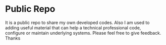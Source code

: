 # Public Repo 
It is a public repo to share my own developed codes.
Also I am used to adding useful material that can help a technical professional code, configure or maintain underlying systems.
Please feel free to give feedback.
Thanks

